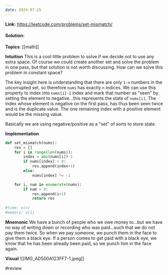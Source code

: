 ```yaml
---
date: 2024-07-25
---
```

**Link:** https://leetcode.com/problems/set-mismatch/
#### Solution:

**Topics**: [[math]]

**Intuition**
This is a cool little problem to solve if we decide not to use any extra space. Of course we could create another set and solve the problem in one pass, but that solution is not worth discussing. How can we solve this problem in constant space?

The key insight here is understanding that there are only `1-n` numbers in the uncorrupted set, so therefore `nums` has exactly `n` indices. We can use this property to index into `nums[i]-1` index and mark that number as "seen" by setting the element to negative...this represents the state of `nums[i]`. The index whose element is negative on the first pass, has thus been seen twice and is the duplicate value. The one remaining index with a positive element would be the missing value. 

Basically we are using negative/positive as a "set" of sorts to store state. 

**Implementation**
```python
def set_mismatch(nums):
	res = []
	for i in range(len(nums)):
		index = abs(nums[i])-1
		if nums[index] < 0:
			res.append(index+1)
		else:
			nums[index] *= -1

	for i, num in enumerate(nums):
		if num > 0:
			res.append(i+1)
			return res
		
#time: o(n)
#memory: o(1)
```

**Mnemonic**
We have a bunch of people who we owe money to...but we have no way of writing down or recording who was paid...such that we do not pay them twice. So when we pay someone, we punch them in the face to give them a black eye. If a person comes to get paid with a black eye, we know that he has been already been paid, so we punch him in the face again. 

**Visual** 
![[IMG_AD500A123FF7-1.jpeg]]

#review 


